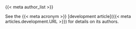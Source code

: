 {{< meta author_list >}}

See the {{< meta acronym >}} [development article]({{< meta articles.development.URL >}}) for details on its authors. 

<!-- #TODO -->